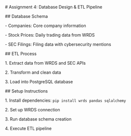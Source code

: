 \# Assignment 4: Database Design \& ETL Pipeline



\## Database Schema

\- Companies: Core company information

\- Stock Prices: Daily trading data from WRDS

\- SEC Filings: Filing data with cybersecurity mentions



\## ETL Process

1\. Extract data from WRDS and SEC APIs

2\. Transform and clean data

3\. Load into PostgreSQL database



\## Setup Instructions

1\. Install dependencies: `pip install wrds pandas sqlalchemy`

2\. Set up WRDS connection

3\. Run database schema creation

4\. Execute ETL pipeline

